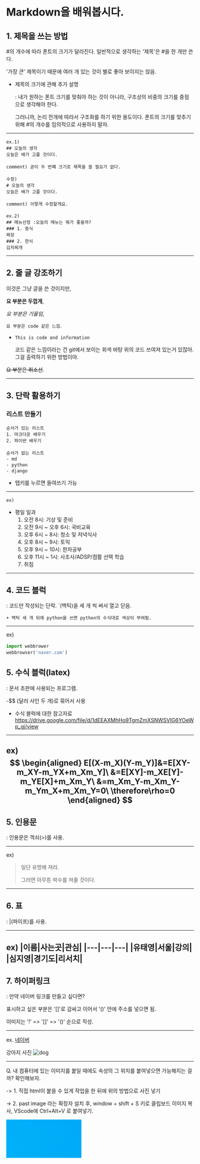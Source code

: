 # Markdown을 배워봅시다.

## 1. 제목을 쓰는 방법
#의 개수에 따라 폰트의 크기가 달라진다. 일반적으로 생각하는 '제목'은 #을 한 개만 쓴다. 

'가장 큰' 제목이기 때문에 여러 개 있는 것이 별로 좋아 보이지는 않음.

 + 제목의 크기에 관해 추가 설명

    : 내가 원하는 폰트 크기를 맞춰야 하는 것이 아니라, 구조상의 비중의 크기를 중점으로 생각해야 한다. 

    그러니까, 논리 전개에 따라서 구조화를 하기 위한 용도이다. 폰트의 크기를 맞추기 위해 #의 개수를 임의적으로 사용하지 말자. 
---
    ex.1)
    ## 오늘의 생각 
    오늘은 배가 고플 것이다. 

    comment) 굳이 두 번쨰 크기로 제목을 쓸 필요가 없다.

    수정)
    # 오늘의 생각
    오늘은 배가 고플 것이다. 

    comment) 이렇게 수정할게요.

    ex.2)
    ## 메뉴선정 :오늘의 메뉴는 뭐가 좋을까?
    ### 1. 중식
    짜장
    ### 2. 한식
    김치찌개
---
## 2. 줄 글 강조하기
이것은 그냥 글을 쓴 것이지만, 

**요 부분은 두껍게**, 

*요 부분은 기울임*, 

`요 부분은 code 같은 느낌`. 

 - `This is code and information`

    코드 같은 느낌이라는 건 git에서 보이는 회색 바탕 위의 코드 쓰여져 있는거 있잖아. 그걸 출력하기 위한 방법이야.

~~요 부분은 취소선~~. 

---
## 3. 단락 활용하기
### 리스트 만들기
    
    순서가 있는 리스트
    1. 마크다운 배우기
    2. 파이썬 배우기

    순서가 없는 리스트
    - md
    - python
    - django    

- 탭키를 누르면 들여쓰기 가능

---
    ex)
- 평일 일과 
    1. 오전 8시: 기상 및 준비
    2. 오전 9시 ~ 오후 6시: 국비교육 
    1. 오후 6시 ~ 8시: 청소 및 저녁식사
    4. 오후 8시 ~ 9시: 토익
    4. 오후 9시 ~ 10시: 한자공부
    4. 오후 11시 ~ 1시: 사조사/ADSP/컴활 선택 학습
    5. 취침
---

## 4. 코드 블럭
: 코드만 작성되는 단락. 
`(백틱)을 세 개 씩 써서 열고 닫음.
    
    + 백틱 세 개 뒤에 python을 쓰면 python의 수식대로 색상이 부여됨. 
---
ex)

``` py
import webbrower
webbrowser('naver.com')
```

## 5. 수식 블럭(latex)
: 문서 조판에 사용되는 프로그램. 

-$$ (달러 사인 두 개)로 묶어서 사용
- 수식 블럭에 대한 참고자료 
https://drive.google.com/file/d/1dEEAXMhHo9TgmZmXSNWSVlG6YOeWp_gj/view

---
ex)
$$
\begin{aligned}
E[(X-m_X)(Y-m_Y)]&=E[XY-m_XY-m_YX+m_Xm_Y]\
&=E[XY]-m_XE[Y]-m_YE[X]+m_Xm_Y\
&=m_Xm_Y-m_Xm_Y-m_Ym_X+m_Xm_Y=0\
\therefore\rho=0
\end{aligned}
$$
---

## 5. 인용문
: 인용문은 꺽쇠(>)를 사용.

---
ex)
> 일단 유명해 져라.
> 
> 그러면 아무튼 박수를 쳐줄 것이다. 
---

## 6. 표 
: |(파이프)를 사용.

---
ex)
|이름|사는곳|관심|
|---|---|---|
|유태영|서울|강의|
|심지영|경기도|리서치|
---

## 7. 하이퍼링크 
: 만약 네이버 링크를 만들고 싶다면?

표시하고 싶은 부분은 '[]'로 감싸고 이어서 '()' 안에 주소를 넣으면 됨. 

이미지는 '!' => '[]' => '()' 순으로 작성. 

---
ex.
[네이버](http://naver.com)

강아지 사진
![dog](https://vitapet.com/media/sz1czkya/benefits-of-getting-a-puppy-900x600.jpg)

---
Q. 내 컴퓨터에 있는 이미지를 붙일 때에도 속성의 그 위치를 붙여넣으면 가능해지는 걸까? 확인해보자.

-> 1. 직접 html이 붙을 수 있게 작업을 한 뒤에 위의 방법으로 사진 넣기

-> 2. past image 라는 확장자 설치 후, window + shift + S 키로 클립보드 이미지 복사, VScode에 Ctrl+Alt+V 로 붙여넣기.

![](2023-03-02-21-18-53.png)

